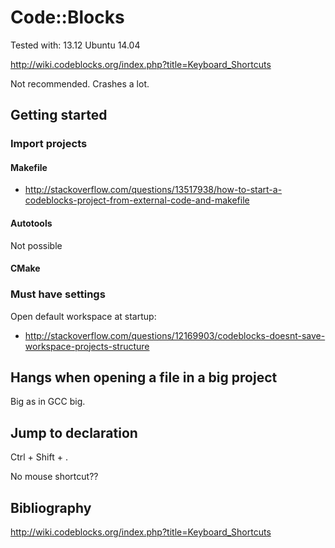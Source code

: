 # Code::Blocks

Tested with: 13.12 Ubuntu 14.04

<http://wiki.codeblocks.org/index.php?title=Keyboard_Shortcuts>

Not recommended. Crashes a lot.

## Getting started

### Import projects

#### Makefile

- <http://stackoverflow.com/questions/13517938/how-to-start-a-codeblocks-project-from-external-code-and-makefile>

#### Autotools

Not possible

#### CMake

### Must have settings

Open default workspace at startup:

- <http://stackoverflow.com/questions/12169903/codeblocks-doesnt-save-workspace-projects-structure>

## Hangs when opening a file in a big project

Big as in GCC big.

## Jump to declaration

Ctrl + Shift + .

No mouse shortcut??

## Bibliography

<http://wiki.codeblocks.org/index.php?title=Keyboard_Shortcuts>
